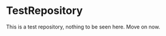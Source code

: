 TestRepository
==============

This is a test repository, nothing to be seen here. Move on now.  
 
